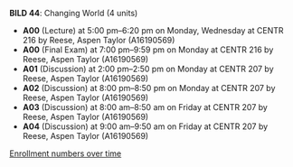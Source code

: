 **BILD 44**: Changing World (4 units)

- **A00** (Lecture) at 5:00 pm–6:20 pm on Monday, Wednesday at CENTR 216 by Reese, Aspen Taylor (A16190569)
- **A00** (Final Exam) at 7:00 pm–9:59 pm on Monday at CENTR 216 by Reese, Aspen Taylor (A16190569)
- **A01** (Discussion) at 2:00 pm–2:50 pm on Monday at CENTR 207 by Reese, Aspen Taylor (A16190569)
- **A02** (Discussion) at 8:00 pm–8:50 pm on Monday at CENTR 207 by Reese, Aspen Taylor (A16190569)
- **A03** (Discussion) at 8:00 am–8:50 am on Friday at CENTR 207 by Reese, Aspen Taylor (A16190569)
- **A04** (Discussion) at 9:00 am–9:50 am on Friday at CENTR 207 by Reese, Aspen Taylor (A16190569)

[Enrollment numbers over time](./BILD44.tsv)
